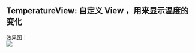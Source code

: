 ## TemperatureView: 自定义 View ，用来显示温度的变化
效果图：<br/>
![](https://github.com/ljuns/TemperatureView/blob/master/temperature/source/temp.gif)
